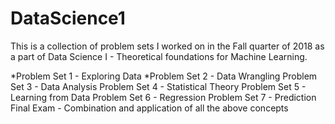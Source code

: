 # DataScience1
 This is a collection of problem sets I worked on in the Fall quarter of 2018 as a part of Data Science I - Theoretical foundations for Machine Learning.
 
*Problem Set 1 - Exploring Data
*Problem Set 2 - Data Wrangling
Problem Set 3 - Data Analysis
Problem Set 4 - Statistical Theory
Problem Set 5 - Learning from Data
Problem Set 6 - Regression
Problem Set 7 - Prediction
Final Exam - Combination and application of all the above concepts
